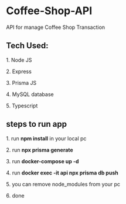 # Coffee-Shop-API

<p>API for manage Coffee Shop Transaction</p>

<div>
  <h2>Tech Used:</h2>
   <p>1. Node JS</p>
   <p>2. Express</p>
   <p>3. Prisma JS</p>
   <p>4. MySQL database</p>
   <p>5. Typescript</p>
</div>

<div>
  <h2>steps to run app</h2>
  <p>1. run <b>npm install</b> in your local pc</p>
  <p>2. run <b>npx prisma generate</b></p>
  <p>3. run <b>docker-compose up -d</b></p>
  <p>4. run <b>docker exec -it api npx prisma db push</b></p>
  <p>5. you can remove node_modules from your pc</p>
  <p>6. done</p>
</div>
